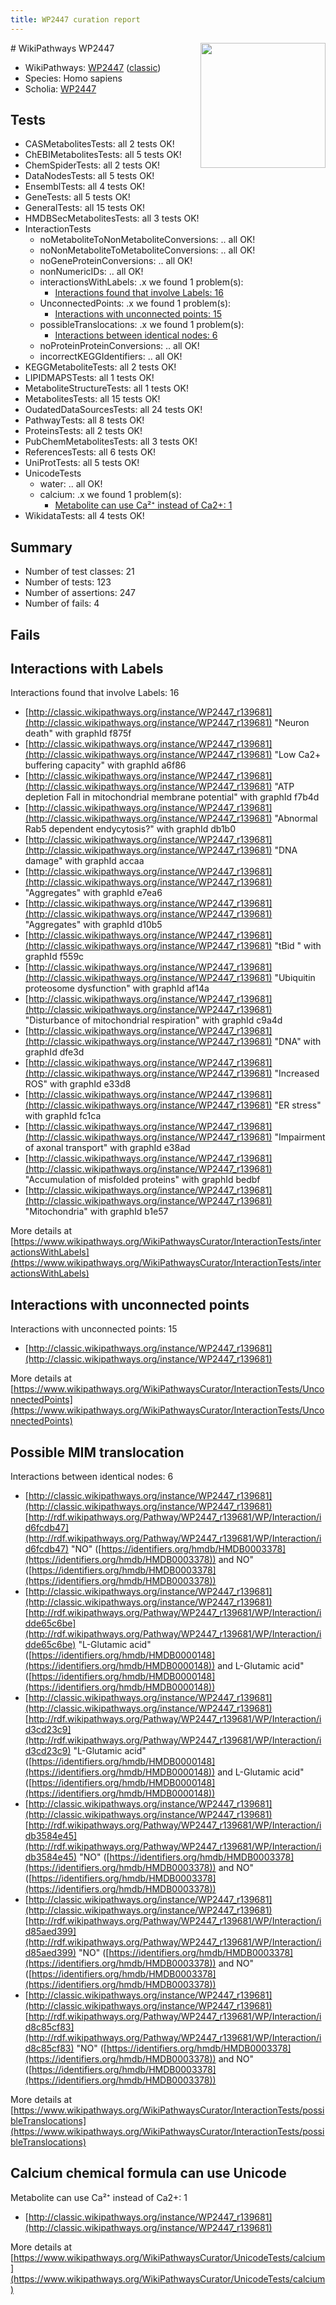 ```yaml
---
title: WP2447 curation report
---
```


<img style="float: right; width: 200px" src="https://upload.wikimedia.org/wikipedia/commons/thumb/8/83/Wplogo_with_text_500.png/640px-Wplogo_with_text_500.png" />
# WikiPathways WP2447

* WikiPathways: [WP2447](https://wikipathways.org/pathways/WP2447) ([classic](https://classic.wikipathways.org/instance/WP2447))
* Species: Homo sapiens
* Scholia: [WP2447](https://scholia.toolforge.org/wikipathways/WP2447)
## Tests
* CASMetabolitesTests: all 2 tests OK!
* ChEBIMetabolitesTests: all 5 tests OK!
* ChemSpiderTests: all 2 tests OK!
* DataNodesTests: all 5 tests OK!
* EnsemblTests: all 4 tests OK!
* GeneTests: all 5 tests OK!
* GeneralTests: all 15 tests OK!
* HMDBSecMetabolitesTests: all 3 tests OK!
* InteractionTests
    * noMetaboliteToNonMetaboliteConversions: .. all OK!
    * noNonMetaboliteToMetaboliteConversions: .. all OK!
    * noGeneProteinConversions: .. all OK!
    * nonNumericIDs: .. all OK!
    * interactionsWithLabels: .x we found 1 problem(s):
        * [Interactions found that involve Labels: 16](#fe97a8be)
    * UnconnectedPoints: .x we found 1 problem(s):
        * [Interactions with unconnected points: 15](#7f1d407c)
    * possibleTranslocations: .x we found 1 problem(s):
        * [Interactions between identical nodes: 6](#1c11820b)
    * noProteinProteinConversions: .. all OK!
    * incorrectKEGGIdentifiers: .. all OK!
* KEGGMetaboliteTests: all 2 tests OK!
* LIPIDMAPSTests: all 1 tests OK!
* MetaboliteStructureTests: all 1 tests OK!
* MetabolitesTests: all 15 tests OK!
* OudatedDataSourcesTests: all 24 tests OK!
* PathwayTests: all 8 tests OK!
* ProteinsTests: all 2 tests OK!
* PubChemMetabolitesTests: all 3 tests OK!
* ReferencesTests: all 6 tests OK!
* UniProtTests: all 5 tests OK!
* UnicodeTests
    * water: .. all OK!
    * calcium: .x we found 1 problem(s):
        * [Metabolite can use Ca²⁺ instead of Ca2+: 1](#11d84c22)
* WikidataTests: all 4 tests OK!


## Summary

* Number of test classes: 21
* Number of tests: 123
* Number of assertions: 247
* Number of fails: 4

## Fails

<a name="fe97a8be" />

## Interactions with Labels

Interactions found that involve Labels: 16

* [http://classic.wikipathways.org/instance/WP2447_r139681](http://classic.wikipathways.org/instance/WP2447_r139681) "Neuron death" with graphId f875f
* [http://classic.wikipathways.org/instance/WP2447_r139681](http://classic.wikipathways.org/instance/WP2447_r139681) "Low Ca2+ buffering capacity" with graphId a6f86
* [http://classic.wikipathways.org/instance/WP2447_r139681](http://classic.wikipathways.org/instance/WP2447_r139681) "ATP depletion Fall in
mitochondrial
membrane potential" with graphId f7b4d
* [http://classic.wikipathways.org/instance/WP2447_r139681](http://classic.wikipathways.org/instance/WP2447_r139681) "Abnormal Rab5
dependent endycytosis?" with graphId db1b0
* [http://classic.wikipathways.org/instance/WP2447_r139681](http://classic.wikipathways.org/instance/WP2447_r139681) "DNA damage" with graphId accaa
* [http://classic.wikipathways.org/instance/WP2447_r139681](http://classic.wikipathways.org/instance/WP2447_r139681) "Aggregates" with graphId e7ea6
* [http://classic.wikipathways.org/instance/WP2447_r139681](http://classic.wikipathways.org/instance/WP2447_r139681) "Aggregates" with graphId d10b5
* [http://classic.wikipathways.org/instance/WP2447_r139681](http://classic.wikipathways.org/instance/WP2447_r139681) "tBid " with graphId f559c
* [http://classic.wikipathways.org/instance/WP2447_r139681](http://classic.wikipathways.org/instance/WP2447_r139681) "Ubiquitin proteosome
dysfunction" with graphId af14a
* [http://classic.wikipathways.org/instance/WP2447_r139681](http://classic.wikipathways.org/instance/WP2447_r139681) "Disturbance of
mitochondrial respiration" with graphId c9a4d
* [http://classic.wikipathways.org/instance/WP2447_r139681](http://classic.wikipathways.org/instance/WP2447_r139681) "DNA" with graphId dfe3d
* [http://classic.wikipathways.org/instance/WP2447_r139681](http://classic.wikipathways.org/instance/WP2447_r139681) "Increased ROS" with graphId e33d8
* [http://classic.wikipathways.org/instance/WP2447_r139681](http://classic.wikipathways.org/instance/WP2447_r139681) "ER stress" with graphId fc1ca
* [http://classic.wikipathways.org/instance/WP2447_r139681](http://classic.wikipathways.org/instance/WP2447_r139681) "Impairment of
axonal transport" with graphId e38ad
* [http://classic.wikipathways.org/instance/WP2447_r139681](http://classic.wikipathways.org/instance/WP2447_r139681) "Accumulation of
misfolded proteins" with graphId bedbf
* [http://classic.wikipathways.org/instance/WP2447_r139681](http://classic.wikipathways.org/instance/WP2447_r139681) "Mitochondria" with graphId b1e57


More details at [https://www.wikipathways.org/WikiPathwaysCurator/InteractionTests/interactionsWithLabels](https://www.wikipathways.org/WikiPathwaysCurator/InteractionTests/interactionsWithLabels)

<a name="7f1d407c" />

## Interactions with unconnected points

Interactions with unconnected points: 15

* [http://classic.wikipathways.org/instance/WP2447_r139681](http://classic.wikipathways.org/instance/WP2447_r139681)


More details at [https://www.wikipathways.org/WikiPathwaysCurator/InteractionTests/UnconnectedPoints](https://www.wikipathways.org/WikiPathwaysCurator/InteractionTests/UnconnectedPoints)

<a name="1c11820b" />

## Possible MIM translocation

Interactions between identical nodes: 6

* [http://classic.wikipathways.org/instance/WP2447_r139681](http://classic.wikipathways.org/instance/WP2447_r139681) [http://rdf.wikipathways.org/Pathway/WP2447_r139681/WP/Interaction/id6fcdb47](http://rdf.wikipathways.org/Pathway/WP2447_r139681/WP/Interaction/id6fcdb47) "NO" ([https://identifiers.org/hmdb/HMDB0003378](https://identifiers.org/hmdb/HMDB0003378)) and 
NO" ([https://identifiers.org/hmdb/HMDB0003378](https://identifiers.org/hmdb/HMDB0003378))
* [http://classic.wikipathways.org/instance/WP2447_r139681](http://classic.wikipathways.org/instance/WP2447_r139681) [http://rdf.wikipathways.org/Pathway/WP2447_r139681/WP/Interaction/idde65c6be](http://rdf.wikipathways.org/Pathway/WP2447_r139681/WP/Interaction/idde65c6be) "L-Glutamic acid" ([https://identifiers.org/hmdb/HMDB0000148](https://identifiers.org/hmdb/HMDB0000148)) and 
L-Glutamic acid" ([https://identifiers.org/hmdb/HMDB0000148](https://identifiers.org/hmdb/HMDB0000148))
* [http://classic.wikipathways.org/instance/WP2447_r139681](http://classic.wikipathways.org/instance/WP2447_r139681) [http://rdf.wikipathways.org/Pathway/WP2447_r139681/WP/Interaction/id3cd23c9](http://rdf.wikipathways.org/Pathway/WP2447_r139681/WP/Interaction/id3cd23c9) "L-Glutamic acid" ([https://identifiers.org/hmdb/HMDB0000148](https://identifiers.org/hmdb/HMDB0000148)) and 
L-Glutamic acid" ([https://identifiers.org/hmdb/HMDB0000148](https://identifiers.org/hmdb/HMDB0000148))
* [http://classic.wikipathways.org/instance/WP2447_r139681](http://classic.wikipathways.org/instance/WP2447_r139681) [http://rdf.wikipathways.org/Pathway/WP2447_r139681/WP/Interaction/idb3584e45](http://rdf.wikipathways.org/Pathway/WP2447_r139681/WP/Interaction/idb3584e45) "NO" ([https://identifiers.org/hmdb/HMDB0003378](https://identifiers.org/hmdb/HMDB0003378)) and 
NO" ([https://identifiers.org/hmdb/HMDB0003378](https://identifiers.org/hmdb/HMDB0003378))
* [http://classic.wikipathways.org/instance/WP2447_r139681](http://classic.wikipathways.org/instance/WP2447_r139681) [http://rdf.wikipathways.org/Pathway/WP2447_r139681/WP/Interaction/id85aed399](http://rdf.wikipathways.org/Pathway/WP2447_r139681/WP/Interaction/id85aed399) "NO" ([https://identifiers.org/hmdb/HMDB0003378](https://identifiers.org/hmdb/HMDB0003378)) and 
NO" ([https://identifiers.org/hmdb/HMDB0003378](https://identifiers.org/hmdb/HMDB0003378))
* [http://classic.wikipathways.org/instance/WP2447_r139681](http://classic.wikipathways.org/instance/WP2447_r139681) [http://rdf.wikipathways.org/Pathway/WP2447_r139681/WP/Interaction/id8c85cf83](http://rdf.wikipathways.org/Pathway/WP2447_r139681/WP/Interaction/id8c85cf83) "NO" ([https://identifiers.org/hmdb/HMDB0003378](https://identifiers.org/hmdb/HMDB0003378)) and 
NO" ([https://identifiers.org/hmdb/HMDB0003378](https://identifiers.org/hmdb/HMDB0003378))


More details at [https://www.wikipathways.org/WikiPathwaysCurator/InteractionTests/possibleTranslocations](https://www.wikipathways.org/WikiPathwaysCurator/InteractionTests/possibleTranslocations)

<a name="11d84c22" />

## Calcium chemical formula can use Unicode

Metabolite can use Ca²⁺ instead of Ca2+: 1

* [http://classic.wikipathways.org/instance/WP2447_r139681](http://classic.wikipathways.org/instance/WP2447_r139681)


More details at [https://www.wikipathways.org/WikiPathwaysCurator/UnicodeTests/calcium](https://www.wikipathways.org/WikiPathwaysCurator/UnicodeTests/calcium)

